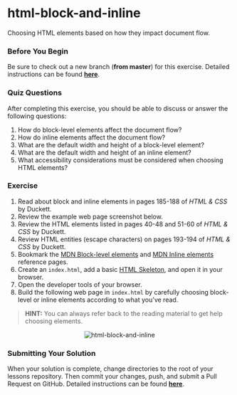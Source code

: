 # html-block-and-inline

Choosing HTML elements based on how they impact document flow.

### Before You Begin

Be sure to check out a new branch (**from master**) for this exercise. Detailed instructions can be found [**here**](../../guides/before-each-exercise.md).

### Quiz Questions
After completing this exercise, you should be able to discuss or answer the following questions:

1. How do block-level elements affect the document flow?
1. How do inline elements affect the document flow?
1. What are the default width and height of a block-level element?
1. What are the default width and height of an inline element?
1. What accessibility considerations must be considered when choosing HTML elements?

### Exercise

1. Read about block and inline elements in pages 185-188 of _HTML & CSS_ by Duckett.
1. Review the example web page screenshot below.
1. Review the HTML elements listed in pages 40-48 and 51-60 of _HTML & CSS_ by Duckett.
1. Review HTML entities (escape characters) on pages 193-194 of _HTML & CSS_ by Duckett.
1. Bookmark the [MDN Block-level elements](https://developer.mozilla.org/en-US/docs/Web/HTML/Block-level_elements) and [MDN Inline elements](https://developer.mozilla.org/en-US/docs/Web/HTML/Inline_elements) reference pages.
1. Create an `index.html`, add a basic [HTML Skeleton](../html-skeleton/README.md), and open it in your browser.
1. Open the developer tools of your browser.
1. Build the following web page in `index.html` by carefully choosing block-level or inline elements according to what you've read.

> **HINT:** You can always refer back to the reading material to get help choosing elements.

<p align="center">
  <img src="images/html-block-and-inline.png" alt="html-block-and-inline">
</p>

### Submitting Your Solution

When your solution is complete, change directories to the root of your lessons repository. Then commit your changes, push, and submit a Pull Request on GitHub. Detailed instructions can be found [**here**](../../guides/after-each-exercise.md).
